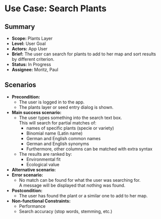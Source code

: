 # Use Case: Search Plants

## Summary

- **Scope:** Plants Layer
- **Level:** User Goal
- **Actors:** App User
- **Brief:** The user can search for plants to add to her map and sort results by different criterion.
- **Status:** In Progress
- **Assignee:** Moritz, Paul

## Scenarios

- **Precondition:**
  - The user is logged in to the app.
  - The plants layer or seed entry dialog is shown.
- **Main success scenario:**
  - The user types something into the search text box.  
    This will search for partial matches of:
    - names of specific plants (specie or variety)
    - Binomial name (Latin name)
    - German and English common names
    - German and English synonyms
    - Furthermore, other columns can be matched with extra syntax
  - The results are ranked by:
    - Environmental fit
    - Ecological value
- **Alternative scenario:**
- **Error scenario:**
  - No match can be found for what the user was searching for.  
    A message will be displayed that nothing was found.
- **Postcondition:**
  - The user has found the plant or a similar one to add to her map.
- **Non-functional Constraints:**
  - Performance
  - Search accuracy (stop words, stemming, etc.)
